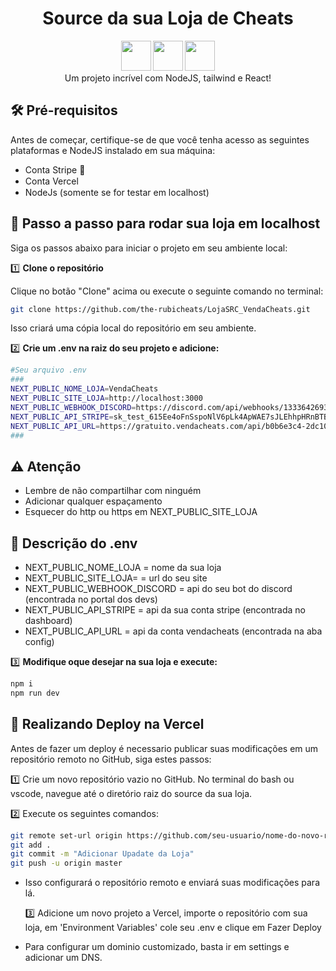 <h1 align="center">Source da sua Loja de Cheats</h1>

<div align="center">
  <strong><img src="https://skillicons.dev/icons?i=nodejs" width="48"> <img src="https://skillicons.dev/icons?i=tailwind" width="48"> <img src="https://skillicons.dev/icons?i=react" width="48"></strong>
</div>
<div align="center">
  Um projeto incrível com NodeJS, tailwind e React!
</div>

## 🛠️ Pré-requisitos

Antes de começar, certifique-se de que você tenha acesso as seguintes plataformas e NodeJS instalado em sua máquina:

- Conta Stripe 🏦
- Conta Vercel <img src="https://skillicons.dev/icons?i=vercel" width="15">
- NodeJs (somente se for testar em localhost) <img src="https://skillicons.dev/icons?i=nodejs" width="15">

## 💾 Passo a passo para rodar sua loja em localhost

Siga os passos abaixo para iniciar o projeto em seu ambiente local:

1️⃣ **Clone o repositório** <img src="https://skillicons.dev/icons?i=git" width="15"> 

   Clique no botão "Clone" acima ou execute o seguinte comando no terminal:

   ```bash
   git clone https://github.com/the-rubicheats/LojaSRC_VendaCheats.git
   ```

   Isso criará uma cópia local do repositório em seu ambiente.

2️⃣ **Crie um .env na raiz do seu projeto e adicione:** 

   ```bash
   #Seu arquivo .env
###
NEXT_PUBLIC_NOME_LOJA=VendaCheats
NEXT_PUBLIC_SITE_LOJA=http://localhost:3000
NEXT_PUBLIC_WEBHOOK_DISCORD=https://discord.com/api/webhooks/1333642693591531701/3KkMOqXAws4gc4rHxuygaOE45TUTq5rxvfvQU-  sFG73IKornZyYXWBY14-jzfpHFHN2X
NEXT_PUBLIC_API_STRIPE=sk_test_615Ee4oFnSspoNlV6pLk4ApWAE7sJLEhhpHRnBTBRrr2JPmgrNlwqkceTpx366b7LHFsHSIXZHb2UE3OWMbHXd6Y100zmsIyaOc
NEXT_PUBLIC_API_URL=https://gratuito.vendacheats.com/api/b0b6e3c4-2dc10-419c-8f08-80cf0f473105
###
   ```
## ⚠️ Atenção
- Lembre de não compartilhar com ninguém
- Adicionar qualquer espaçamento
- Esquecer do http ou https em NEXT_PUBLIC_SITE_LOJA

## 📜 Descrição do .env
- NEXT_PUBLIC_NOME_LOJA = nome da sua loja
- NEXT_PUBLIC_SITE_LOJA= = url do seu site
- NEXT_PUBLIC_WEBHOOK_DISCORD = api do seu bot do discord (encontrada no portal dos devs)
- NEXT_PUBLIC_API_STRIPE = api da sua conta stripe (encontrada no dashboard)
- NEXT_PUBLIC_API_URL = api da conta vendacheats (encontrada na aba config)

3️⃣ **Modifique oque desejar na sua loja e execute:**

   ```bash
   npm i
   npm run dev
   ```

## 🚀 Realizando Deploy na Vercel

 Antes de fazer um deploy é necessario publicar suas modificações em um repositório remoto no GitHub, siga estes passos:

   1️⃣ Crie um novo repositório vazio no GitHub. No terminal do bash ou vscode, navegue até o diretório raiz do source da sua loja.
   
   2️⃣ Execute os seguintes comandos:

   ```bash
   git remote set-url origin https://github.com/seu-usuario/nome-do-novo-repositorio.git
   git add .
   git commit -m "Adicionar Upadate da Loja"
   git push -u origin master
   ```
- Isso configurará o repositório remoto e enviará suas modificações para lá.
   
  3️⃣ Adicione um novo projeto a Vercel, importe o repositório com sua loja, em 'Environment Variables' cole seu .env e clique em Fazer Deploy

- Para configurar um dominio customizado, basta ir em settings e adicionar um DNS.
